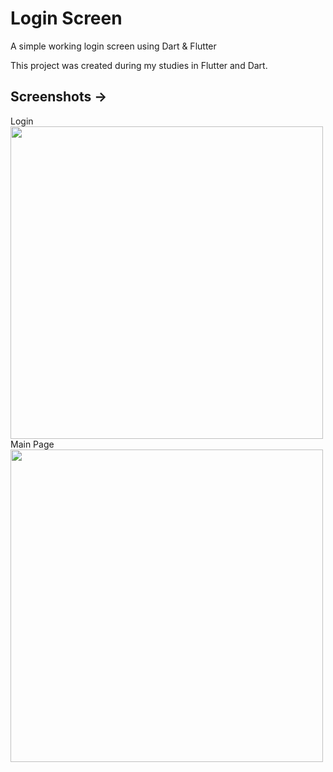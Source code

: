 # Login Screen
A simple working login screen using Dart & Flutter

This project was created during my studies in Flutter and Dart.

<h2>Screenshots -></h2>
<div>Login</div>

<img src="https://i.imgur.com/8Hh9lxh.png" width="500px"/>


<div>Main Page</div>

<img src="https://github.com/ZeAndradee/Login-Screen/assets/59659214/465f1cbd-046b-449e-96b6-b247228923bc" width="500px"/>

